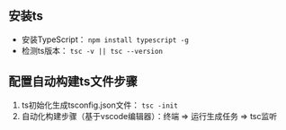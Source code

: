 ## 安装ts

* 安装TypeScript：  `npm install typescript -g`<br>
* 检测ts版本：  `tsc -v || tsc --version`

## 配置自动构建ts文件步骤

1. ts初始化生成tsconfig.json文件：  `tsc -init`
2. 自动化构建步骤（基于vscode编辑器）：终端 => 运行生成任务 => tsc监听
